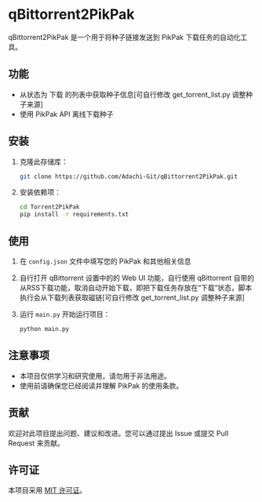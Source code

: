 # qBittorrent2PikPak

qBittorrent2PikPak 是一个用于将种子链接发送到 PikPak 下载任务的自动化工具。

## 功能

- 从状态为 下载 的列表中获取种子信息[可自行修改 get_torrent_list.py 调整种子来源]
- 使用 PikPak API 离线下载种子

## 安装

1. 克隆此存储库：

    ```bash
    git clone https://github.com/Adachi-Git/qBittorrent2PikPak.git
    ```

2. 安装依赖项：

    ```bash
    cd Torrent2PikPak
    pip install -r requirements.txt
    ```

## 使用

1. 在 `config.json` 文件中填写您的 PikPak 和其他相关信息
2. 自行打开 qBittorrent 设置中的的 Web UI 功能，自行使用 qBittorrent 自带的从RSS下载功能，取消自动开始下载，即把下载任务存放在“下载”状态，脚本执行会从下载列表获取磁链[可自行修改 get_torrent_list.py 调整种子来源]

3. 运行 `main.py` 开始运行项目：

    ```bash
    python main.py
    ```
   

## 注意事项

- 本项目仅供学习和研究使用，请勿用于非法用途。
- 使用前请确保您已经阅读并理解 PikPak 的使用条款。

## 贡献

欢迎对此项目提出问题、建议和改进。您可以通过提出 Issue 或提交 Pull Request 来贡献。

## 许可证

本项目采用 [MIT 许可证](LICENSE)。
